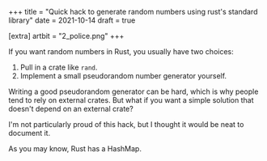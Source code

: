+++
title = "Quick hack to generate random numbers using rust's standard library"
date = 2021-10-14
draft = true

[extra]
artbit = "2_police.png"
+++

If you want random numbers in Rust, you usually have two choices:

1. Pull in a crate like `rand`.
2. Implement a small pseudorandom number generator yourself.

Writing a good pseudorandom generator can be hard, which is why people tend to rely on external crates. But what if you want a simple solution that doesn't depend on an external crate?

I'm not particularly proud of this hack, but I thought it would be neat to document it.

As you may know, Rust has a HashMap.
